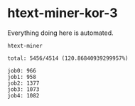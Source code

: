 # htext-miner-kor-3

Everything doing here is automated.

```
htext-miner

total: 5456/4514 (120.86840939299957%)

job0: 966
job1: 958
job2: 1377
job3: 1073
job4: 1082
```